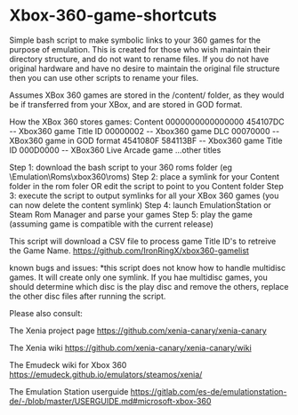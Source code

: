 # Xbox-360-game-shortcuts
Simple bash script to make symbolic links to your 360 games for the purpose of emulation. This is created for those who wish maintain their directory structure, and do not want to rename files. If you do not have original hardware and have no desire to maintain the original file structure then you can use other scripts to rename your files.

Assumes XBox 360 games are stored in the /content/ folder, as they would be if transferred from your XBox, and are stored in GOD format.

How the XBox 360 stores games:
Content
 0000000000000000
  454107DC      -- Xbox360 game Title ID
    00000002    -- Xbox360 game DLC
    00070000    -- XBox360 game in GOD format
  4541080F
  584113BF      -- Xbox360 game Title ID
    000D0000    -- XBox360 Live Arcade game
  ...other titles
 
Step 1: download the bash script to your 360 roms folder (eg \Emulation\Roms\xbox360\roms\)
Step 2: place a symlink for your Content folder in the rom foler OR edit the script to point to you Content folder 
Step 3: execute the script to output symlinks for all your XBox 360 games (you can now delete the content symlink)
Step 4: launch EmulationStation or Steam Rom Manager and parse your games
Step 5: play the game (assuming game is compatible with the current release)

This script will download a CSV file to process game Title ID's to retreive the Game Name.
https://github.com/IronRingX/xbox360-gamelist



known bugs and issues:
*this script does not know how to handle multidisc games. It will create only one symlink. If you hae multidisc games, you should determine which disc is the play disc and remove the others, replace the other disc files after running the script.



Please also consult:

The Xenia project page
https://github.com/xenia-canary/xenia-canary

The Xenia wiki
https://github.com/xenia-canary/xenia-canary/wiki

The Emudeck wiki for Xbox 360
https://emudeck.github.io/emulators/steamos/xenia/

The Emulation Station userguide
https://gitlab.com/es-de/emulationstation-de/-/blob/master/USERGUIDE.md#microsoft-xbox-360



